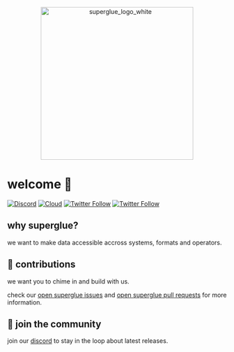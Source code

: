 
<p align="center">
  <img src="https://github.com/user-attachments/assets/be0e65d4-dcd8-4133-9841-b08799e087e7" width="350" alt="superglue_logo_white">
</p>

# welcome 🍯

[![Discord](https://img.shields.io/discord/vUKnuhHtfW?color=7289da&label=Discord&logo=discord&logoColor=white)](https://discord.gg/vUKnuhHtfW)
[![Cloud](https://img.shields.io/badge/Cloud-☁️-blue)](https://superglue.cloud)
[![Twitter Follow](https://img.shields.io/twitter/follow/Adina?style=social)](https://x.com/adinagoerres)
[![Twitter Follow](https://img.shields.io/twitter/follow/Stefan?style=social)](https://x.com/SFaistenauer)


## why superglue?

we want to make data accessible accross systems, formats and operators.

## 🤝 contributions

we want you to chime in and build with us.

check our [open superglue issues](https://github.com/superglue-ai/superglue/issues) and [open superglue pull requests](https://github.com/superglue-ai/superglue/pulls) for more information.

## 💬 join the community

join our [discord](https://discord.gg/vUKnuhHtfW) to stay in the loop about latest releases.
